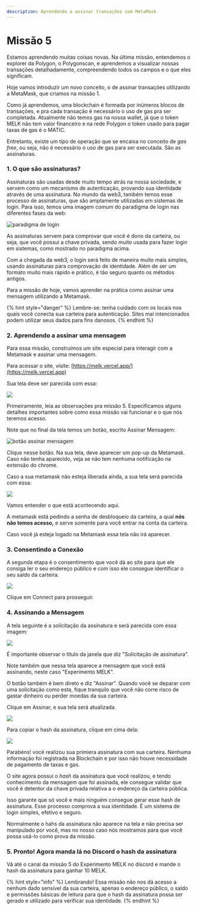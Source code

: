 ```yaml
---
description: Aprendendo a assinar transações com MetaMask
---
```


# Missão 5

Estamos aprendendo muitas coisas novas. Na última missão, entendemos o explorer da Polygon, o Polygonscan, e aprendemos a visualizar nossas transações detalhadamente, compreendendo todos os campos e o que eles significam.&#x20;

Hoje vamos introduzir um novo conceito, o de assinar transações utilizando a MetaMask, que criamos na missão 1.

Como já aprendemos, uma blockchain é formada por inúmeros blocos de transações, e pra cada transação é necessário o uso de gas pra ser completada. Atualmente não temos gas na nossa wallet, já que o token MELK não tem valor financeiro e na rede Polygon o token usado para pagar taxas de gas é o MATIC.

Entretanto, existe um tipo de operação que se encaixa no conceito de _gas free_, ou seja, não é necessário o uso de gas para ser executada. São as assinaturas.

### 1. O que são assinaturas?

Assinaturas são usadas desde muito tempo atrás na nossa sociedade, e servem como um mecanismo de autenticação, provando sua identidade através de uma assinatura. No mundo da web3, também temos esse processo de assinaturas, que são amplamente utilizadas em sistemas de login. Para isso, temos uma imagem comum do paradigma de login nas diferentes fases da web:

![paradigma de login](<../.gitbook/assets/image (13) (1).png>)

As assinaturas servem para comprovar que você é dono da carteira, ou seja, que você possui a chave privada, sendo muito usada para fazer login em sistemas, como mostrado no paradigma acima.

Com a chegada da web3, o login será feito de maneira muito mais simples, usando assinaturas para comprovação de identidade. Além de ser um formato muito mais rápido e prático, é tão seguro quanto os métodos antigos.

Para a missão de hoje, vamos aprender na prática como assinar uma mensagem utilizando a Metamask.

{% hint style="danger" %}
Lembre-se: tenha cuidado com os locais nos quais você conecta sua carteira para autenticação. Sites mal intencionados podem utilizar seus dados para fins danosos.
{% endhint %}

### 2. Aprendendo a assinar uma mensagem

Para essa missão, construímos um site especial para interagir com a Metamask e assinar uma mensagem.

Para acessar o site, visite: [https://melk.vercel.app/](https://melk.vercel.app)

Sua tela deve ser parecida com essa:&#x20;

![](<../.gitbook/assets/image (22).png>)

Primeiramente, leia as observações pra missão 5. Especificamos alguns detalhes importantes sobre como essa missão vai funcionar e o que nós teremos acesso.

Note que no final da tela temos um botão, escrito Assinar Mensagem:

![botão assinar mensagem](../.gitbook/assets/button.jpg)

Clique nesse botão. Na sua tela, deve aparecer um pop-up da Metamask. Caso não tenha aparecido, veja se não tem nenhuma notificação na extensão do chrome.

Caso a sua metamask não esteja liberada ainda, a sua tela será parecida com essa:

![](<../.gitbook/assets/image (4).png>)

Vamos entender o que está acontecendo aqui.

A metamask está pedindo a senha de desbloqueio da carteira, a qual **nós não temos acesso,**  e serve somente para você entrar na conta da carteira.

Caso você já esteja logado na Metamask essa tela não irá aparecer.

### 3. Consentindo a Conexão

A segunda etapa é o consentimento que você dá ao site para que ele consiga ler o seu endereço público e com isso ele consegue identificar o seu saldo da carteira.

![](../.gitbook/assets/metamask.jpg)

Clique em Connect para prosseguir.

### 4. Assinando a Mensagem

A tela seguinte é a solicitação da assinatura e será parecida com essa imagem:

![](<../.gitbook/assets/image (24).png>)

É importante observar o título da janela que diz "Solicitação de assinatura".&#x20;

Note também que nessa tela aparece a mensagem que você está assinando, neste caso "Experimento MELK".

O botão também é bem direto e diz "Assinar". Quando você se deparar com uma solicitação como esta, fique tranquilo que você não corre risco de gastar dinheiro ou perder moedas da sua carteira.

Clique em Assinar, e sua tela será atualizada.

![](<../.gitbook/assets/image (10).png>)

Para copiar o hash da assinatura, clique em cima dela:

![](<../.gitbook/assets/image (5).png>)

Parabéns! você realizou sua primiera assinatura com sua carteira. Nenhuma informação foi registrada na Blockchain e por isso não houve necessidade de pagamento de taxas e gas.

O site agora possui o _hash_ da assinatura que você realizou, e tendo conhecimento da mensagem que foi assinada, ele consegue validar que você é detentor da chave privada relativa a o endereço da carteira pública.

Isso garante que só você e mais ninguém consegue gerar esse hash de assinatura. Esse processo comprova a sua identidade. É um sistema de login simples, efetivo e seguro.

Normalmente o hahs da assinatura não aparece na tela e não precisa ser manipulado por você, mas no nosso caso nós mostramos para que você possa usá-lo como prova da missão.

### 5. Pronto! Agora manda lá no Discord o hash da assinatura

Vá até o canal da missão 5 do Experimento MELK no discord e mande o hash da assinatura para ganhar 10 MELK.

{% hint style="info" %}
Lembrando! Essa missão não nos dá acesso a nenhum dado sensível da sua carteira, apenas o endereço público, o saldo e permissões básicas de leitura para que o hash da assinatura possa ser gerado e utilizado para verificar sua identidade.
{% endhint %}
